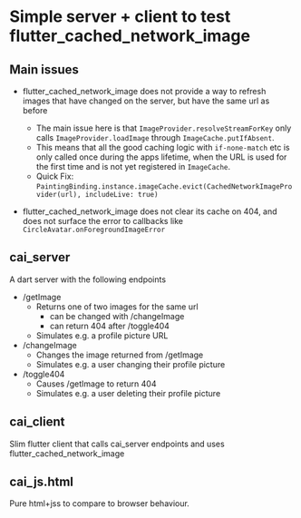 # Simple server + client to test flutter_cached_network_image

## Main issues
- flutter_cached_network_image does not provide a way to refresh images that have changed on the server, but have the same url as before
    - The main issue here is that `ImageProvider.resolveStreamForKey` only calls `ImageProvider.loadImage` through `ImageCache.putIfAbsent`.
    - This means that all the good caching logic with `if-none-match` etc is only called once during the apps lifetime, when the URL is used for the first time and is not yet registered in `ImageCache`.
    - Quick Fix: `PaintingBinding.instance.imageCache.evict(CachedNetworkImageProvider(url), includeLive: true)`

- flutter_cached_network_image does not clear its cache on 404, and does not surface the error to callbacks like `CircleAvatar.onForegroundImageError`


        


## cai_server
A dart server with the following endpoints
- /getImage
    - Returns one of two images for the same url
        - can be changed with /changeImage
        - can return 404 after /toggle404
    - Simulates e.g. a profile picture URL
- /changeImage
    - Changes the image returned from /getImage
    - Simulates e.g. a user changing their profile picture
- /toggle404
    - Causes /getImage to return 404
    - Simulates e.g. a user deleting their profile picture

## cai_client
Slim flutter client that calls cai_server endpoints
and uses flutter_cached_network_image

## cai_js.html
Pure html+jss to compare to browser behaviour.
